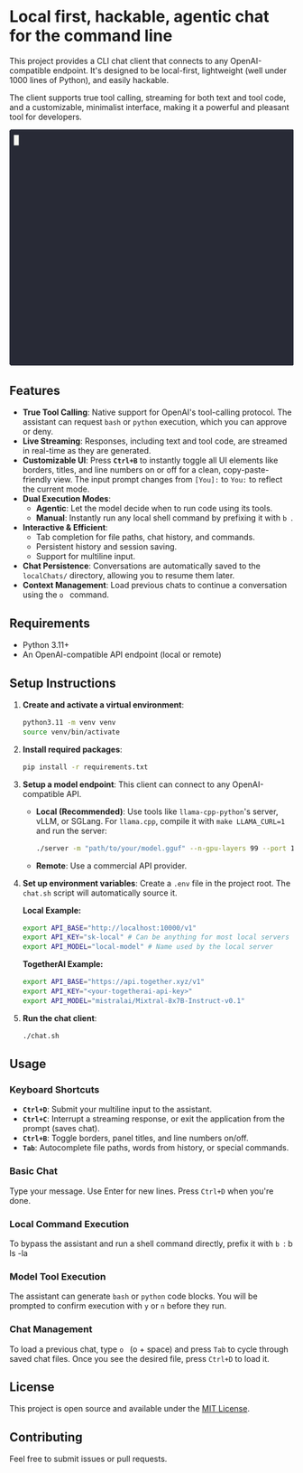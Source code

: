 # Local first, hackable, agentic chat for the command line

This project provides a CLI chat client that connects to any OpenAI-compatible endpoint. It's designed to be local-first, lightweight (well under 1000 lines of Python), and easily hackable.

The client supports true tool calling, streaming for both text and tool code, and a customizable, minimalist interface, making it a powerful and pleasant tool for developers.

![Demo](egg.gif)

## Features

-   **True Tool Calling**: Native support for OpenAI's tool-calling protocol. The assistant can request `bash` or `python` execution, which you can approve or deny.
-   **Live Streaming**: Responses, including text and tool code, are streamed in real-time as they are generated.
-   **Customizable UI**: Press **`Ctrl+B`** to instantly toggle all UI elements like borders, titles, and line numbers on or off for a clean, copy-paste-friendly view. The input prompt changes from `[You]:` to `You:` to reflect the current mode.
-   **Dual Execution Modes**:
    -   **Agentic**: Let the model decide when to run code using its tools.
    -   **Manual**: Instantly run any local shell command by prefixing it with `b `.
-   **Interactive & Efficient**:
    -   Tab completion for file paths, chat history, and commands.
    -   Persistent history and session saving.
    -   Support for multiline input.
-   **Chat Persistence**: Conversations are automatically saved to the `localChats/` directory, allowing you to resume them later.
-   **Context Management**: Load previous chats to continue a conversation using the `o ` command.

## Requirements

-   Python 3.11+
-   An OpenAI-compatible API endpoint (local or remote)

## Setup Instructions

1.  **Create and activate a virtual environment**:
    ```bash
    python3.11 -m venv venv
    source venv/bin/activate
    ```

2.  **Install required packages**:
    ```bash
    pip install -r requirements.txt
    ```

3.  **Setup a model endpoint**:
    This client can connect to any OpenAI-compatible API.
    -   **Local (Recommended)**: Use tools like `llama-cpp-python`'s server, vLLM, or SGLang. For `llama.cpp`, compile it with `make LLAMA_CURL=1` and run the server:
        ```bash
        ./server -m "path/to/your/model.gguf" --n-gpu-layers 99 --port 10000
        ```
    -   **Remote**: Use a commercial API provider.

4.  **Set up environment variables**:
    Create a `.env` file in the project root. The `chat.sh` script will automatically source it.

    **Local Example:**
    ```bash
    export API_BASE="http://localhost:10000/v1"
    export API_KEY="sk-local" # Can be anything for most local servers
    export API_MODEL="local-model" # Name used by the local server
    ```

    **TogetherAI Example:**
    ```bash
    export API_BASE="https://api.together.xyz/v1"
    export API_KEY="<your-togetherai-api-key>"
    export API_MODEL="mistralai/Mixtral-8x7B-Instruct-v0.1"
    ```

5.  **Run the chat client**:
    ```bash
    ./chat.sh
    ```

## Usage

### Keyboard Shortcuts

-   **`Ctrl+D`**: Submit your multiline input to the assistant.
-   **`Ctrl+C`**: Interrupt a streaming response, or exit the application from the prompt (saves chat).
-   **`Ctrl+B`**: Toggle borders, panel titles, and line numbers on/off.
-   **`Tab`**: Autocomplete file paths, words from history, or special commands.

### Basic Chat

Type your message. Use Enter for new lines. Press `Ctrl+D` when you're done.

### Local Command Execution

To bypass the assistant and run a shell command directly, prefix it with `b `:
b ls -la


### Model Tool Execution

The assistant can generate `bash` or `python` code blocks. You will be prompted to confirm execution with `y` or `n` before they run.

### Chat Management

To load a previous chat, type `o ` (o + space) and press `Tab` to cycle through saved chat files. Once you see the desired file, press `Ctrl+D` to load it.

## License

This project is open source and available under the [MIT License](https://opensource.org/licenses/MIT).

## Contributing

Feel free to submit issues or pull requests.
